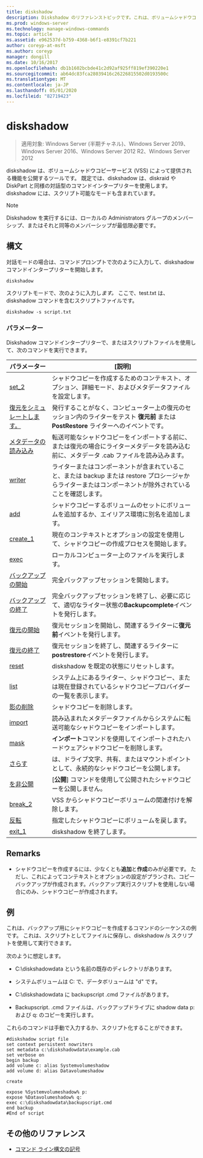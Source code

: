 ```yaml
---
title: diskshadow
description: Diskshadow のリファレンストピックです。これは、ボリュームシャドウコピーサービス (VSS) によって提供される機能を公開するツールです。
ms.prod: windows-server
ms.technology: manage-windows-commands
ms.topic: article
ms.assetid: e962537d-b759-4368-b6f1-e8391cf7b221
author: coreyp-at-msft
ms.author: coreyp
manager: dongill
ms.date: 10/16/2017
ms.openlocfilehash: db1b1602bcbde41c2d92af925ff819ef390220e1
ms.sourcegitcommit: ab64dc83fca28039416c26226815502d0193500c
ms.translationtype: MT
ms.contentlocale: ja-JP
ms.lasthandoff: 05/01/2020
ms.locfileid: "82719423"
---
```

# <a name="diskshadow"></a>diskshadow

> 適用対象: Windows Server (半期チャネル)、Windows Server 2019、Windows Server 2016、Windows Server 2012 R2、Windows Server 2012

diskshadow は、ボリュームシャドウコピーサービス (VSS) によって提供される機能を公開するツールです。 既定では、diskshadow は、diskraid や DiskPart と同様の対話型のコマンドインタープリターを使用します。 diskshadow には、スクリプト可能なモードも含まれています。  
  
> [!NOTE]  
> Diskshadow を実行するには、ローカルの Administrators グループのメンバーシップ、またはそれと同等のメンバーシップが最低限必要です。  
  

## <a name="syntax"></a>構文  
対話モードの場合は、コマンドプロンプトで次のように入力して、diskshadow コマンドインタープリターを開始します。  
  
```  
diskshadow  
```  
  
スクリプトモードで、次のように入力し*ます。* ここで、test.txt は、diskshadow コマンドを含むスクリプトファイルです。  
  
```  
diskshadow -s script.txt  
```  
  
### <a name="parameters"></a>パラメーター  
Diskshadow コマンドインタープリターで、またはスクリプトファイルを使用して、次のコマンドを実行できます。  
  
|パラメーター|[説明]|  
|-------|--------|  
|[set_2](set_2.md)|シャドウコピーを作成するためのコンテキスト、オプション、詳細モード、およびメタデータファイルを設定します。|  
|[復元をシミュレートします。](simulate-restore.md)|発行することがなく、コンピューター上の復元のセッション内のライターをテスト **復元前** または **PostRestore** ライターへのイベントです。|  
|[メタデータの読み込み](load-metadata.md)|転送可能なシャドウコピーをインポートする前に、または復元の場合にライターメタデータを読み込む前に、メタデータ .cab ファイルを読み込みます。|  
|[writer](writer.md)|ライターまたはコンポーネントが含まれていること、または backup または restore プロシージャからライターまたはコンポーネントが除外されていることを確認します。|  
|[add](add.md)|シャドウコピーするボリュームのセットにボリュームを追加するか、エイリアス環境に別名を追加します。|  
|[create_1](create_1.md)|現在のコンテキストとオプションの設定を使用して、シャドウコピーの作成プロセスを開始します。|  
|[exec](exec.md)|ローカルコンピューター上のファイルを実行します。|  
|[バックアップの開始](begin-backup.md)|完全バックアップセッションを開始します。|  
|[バックアップの終了](end-backup.md)|完全バックアップセッションを終了し、必要に応じて、適切なライター状態の**Backupcomplete**イベントを発行します。|  
|[復元の開始](begin-restore.md)|復元セッションを開始し、関連するライターに**復元前**イベントを発行します。|  
|[復元の終了](end-restore.md)|復元セッションを終了し、関連するライターに**postrestore**イベントを発行します。|  
|[reset](reset.md)|diskshadow を既定の状態にリセットします。|  
|[list](list.md)|システム上にあるライター、シャドウコピー、または現在登録されているシャドウコピープロバイダーの一覧を表示します。|  
|[影の削除](delete-shadows.md)|シャドウコピーを削除します。|  
|[import](import.md)|読み込まれたメタデータファイルからシステムに転送可能なシャドウコピーをインポートします。|  
|[mask](mask.md)|**インポート**コマンドを使用してインポートされたハードウェアシャドウコピーを削除します。|  
|[さらす](expose.md)|は、ドライブ文字、共有、またはマウントポイントとして、永続的なシャドウコピーを公開します。|  
|[を非公開](unexpose.md)|[**公開**] コマンドを使用して公開されたシャドウコピーを公開しません。|  
|[break_2](break_2.md)|VSS からシャドウコピーボリュームの関連付けを解除します。|  
|[反転](revert.md)|指定したシャドウコピーにボリュームを戻します。|  
|[exit_1](exit_1.md)|diskshadow を終了します。|  
  
## <a name="remarks"></a>Remarks  
  
-   シャドウコピーを作成するには、少なくとも**追加**と**作成**のみが必要です。 ただし、これによってコンテキストとオプションの設定がプランされ、コピーバックアップが作成されます。バックアップ実行スクリプトを使用しない場合にのみ、シャドウコピーが作成されます。  
  
## <a name="examples"></a>例  
これは、バックアップ用にシャドウコピーを作成するコマンドのシーケンスの例です。 これは、スクリプトとしてファイルに保存し、diskshadow \/s スクリプトを使用して実行できます。  
  
次のように想定します。  
  
-   C:\\diskshadowdata という名前の既存のディレクトリがあります。  
  
-   システムボリュームは C: で、データボリュームは "d" です。  
  
-   C:\\diskshadowdata に backupscript .cmd ファイルがあります。  
  
-   Backupscript. .cmd ファイルは、バックアップドライブに shadow data p: および q: のコピーを実行します。  
  
これらのコマンドは手動で入力するか、スクリプト化することができます。  
  
```  
#diskshadow script file  
set context persistent nowriters  
set metadata c:\diskshadowdata\example.cab  
set verbose on  
begin backup  
add volume c: alias Systemvolumeshadow  
add volume d: alias Datavolumeshadow  
  
create  
  
expose %Systemvolumeshadow% p:  
expose %Datavolumeshadow% q:  
exec c:\diskshadowdata\backupscript.cmd  
end backup  
#End of script  
```  
  
## <a name="additional-references"></a>その他のリファレンス  
- [コマンド ライン構文の記号](command-line-syntax-key.md)  
  

